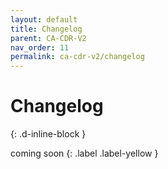 ```yaml
---
layout: default
title: Changelog
parent: CA-CDR-V2
nav_order: 11
permalink: ca-cdr-v2/changelog
---
```


# Changelog
{: .d-inline-block }

coming soon
{: .label .label-yellow }